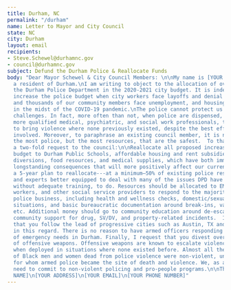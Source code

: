 ```yaml
---
title: Durham, NC
permalink: "/durham"
name: Letter to Mayor and City Council
state: NC
city: Durham
layout: email
recipients:
- Steve.Schewel@durhamnc.gov
- council@durhamnc.gov
subject: Defund the Durham Police & Reallocate Funds
body: "Dear Mayor Schewel & City Council Members: \n\nMy name is [YOUR NAME]. I am
  a resident of Durham.\nI am writing to object to the allocation of over $70M to
  the Durham Police Department in the 2020-2021 city budget. It is indefensible to
  increase the police budget when city workers face layoffs and denial of wage increases,
  and thousands of our community members face unemployment, and housing and food insecurity
  in the midst of the COVID-19 pandemic.\nThe police cannot protect us from these
  challenges. In fact, more often than not, when police are dispensed, rather than
  more qualified medical, psychiatric, and social work professionals, the effect is
  to bring violence where none previously existed, despite the best efforts of all
  involved. Moreover, to paraphrase an existing council member, it is not cities with
  the most police, but the most resources, that are the safest.  To that end, I make
  a two-fold request to the council:\n\nReallocate all proposed increases in police
  budget to Durham Public Schools, affordable housing and rent subsidies, eviction
  diversions, food resources, and medical supplies, which have both immediate and
  longstanding consequences that will more positively affect our current residents.\nImplement
  a 5-year plan to reallocate---at a minimum—50% of existing police resources to institutions
  and experts better equipped to deal with many of the issues DPD have been conscripted,
  without adequate training, to do. Resources should be allocated to EMTs, social
  workers, and other social service providers to respond to the majority of current
  police business, including health and wellness checks, domestic/sexual violence
  situations, and basic bureaucratic documentation around break-ins, vandalism, wrecks,
  etc. Additional money should go to community education around de-escalation and
  community support for drug, SV/DV, and property-related incidents.  I recommend
  that you follow the lead of progressive cities such as Austin, TX and Camden, NJ
  in this regard. There is no reason to have armed officers responding the majority
  of emergency needs in Durham. Finally, I request that you divest over half the force
  of offensive weapons. Offensive weapons are known to escalate violence, especially
  when deployed in situations where none existed before. Almost all the current litany
  of Black men and women dead from police violence were non-violent, unarmed people,
  for whom armed police became the site of death and violence. We, as a community,
  need to commit to non-violent policing and pro-people programs.\n\nThank you,\n[YOUR
  NAME]\n[YOUR ADDRESS]\n[YOUR EMAIL]\n[YOUR PHONE NUMBER]"
---
```



